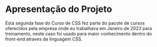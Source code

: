 # Apresentação do Projeto

Esta segunda fase do Curso de CSS fez parte do pacote de cursos oferecidos pela empresa onde eu trabalhava em Janeiro de 2023 para treinamento, neste caso foi usado para maior conhecimento dentro do front-end atraves da linguagem CSS.
